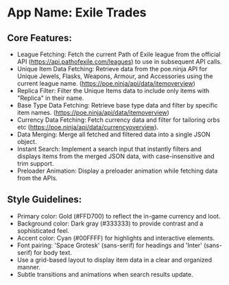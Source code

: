 # **App Name**: Exile Trades

## Core Features:

- League Fetching: Fetch the current Path of Exile league from the official API (https://api.pathofexile.com/leagues) to use in subsequent API calls.
- Unique Item Data Fetching: Retrieve data from the poe.ninja API for Unique Jewels, Flasks, Weapons, Armour, and Accessories using the current league name. (https://poe.ninja/api/data/itemoverview)
- Replica Filter: Filter the Unique Items data to include only items with "Replica" in their name.
- Base Type Data Fetching: Retrieve base type data and filter by specific item names. (https://poe.ninja/api/data/itemoverview)
- Currency Data Fetching: Fetch currency data and filter for tailoring orbs etc (https://poe.ninja/api/data/currencyoverview).
- Data Merging: Merge all fetched and filtered data into a single JSON object.
- Instant Search: Implement a search input that instantly filters and displays items from the merged JSON data, with case-insensitive and trim support.
- Preloader Animation: Display a preloader animation while fetching data from the APIs.

## Style Guidelines:

- Primary color: Gold (#FFD700) to reflect the in-game currency and loot. 
- Background color: Dark gray (#333333) to provide contrast and a sophisticated feel. 
- Accent color: Cyan (#00FFFF) for highlights and interactive elements.
- Font pairing: 'Space Grotesk' (sans-serif) for headings and 'Inter' (sans-serif) for body text. 
- Use a grid-based layout to display item data in a clear and organized manner.
- Subtle transitions and animations when search results update.